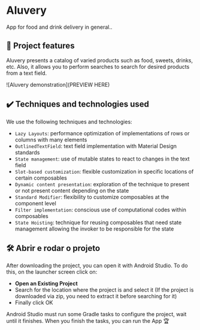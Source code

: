 # Aluvery

App for food and drink delivery in general..

## 🔨 Project features

Aluvery presents a catalog of varied products such as food, sweets, drinks, etc. Also, it allows you to perform searches to search for desired products from a text field.

![Aluvery demonstration](PREVIEW HERE)

## ✔️ Techniques and technologies used

We use the following techniques and technologies:

- `Lazy Layouts`: performance optimization of implementations of rows or columns with many elements
- `OutlinedTextField`: text field implementation with Material Design standards
- `State management`: use of mutable states to react to changes in the text field
- `Slot-based customization`: flexible customization in specific locations of certain composables
- `Dynamic content presentation`: exploration of the technique to present or not present content depending on the state
- `Standard Modifier`: flexibility to customize composables at the component level
- `Filter implementation`: conscious use of computational codes within composables
- `State Hoisting`: technique for reusing composables that need state management allowing the invoker to be responsible for the state

## 🛠️ Abrir e rodar o projeto

After downloading the project, you can open it with Android Studio. To do this, on the launcher screen click on:

- **Open an Existing Project**
- Search for the location where the project is and select it (If the project is downloaded via zip, you need to extract it before searching for it)
- Finally click OK

Android Studio must run some Gradle tasks to configure the project, wait until it finishes. When you finish the tasks, you can run the App 🏆
